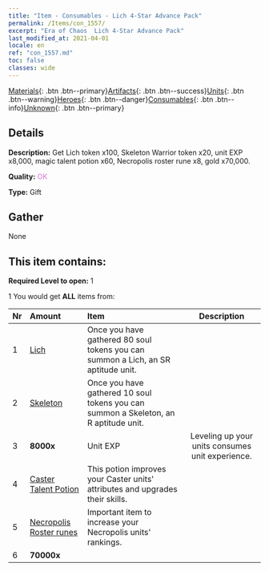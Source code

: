 ```yaml
---
title: "Item - Consumables - Lich 4-Star Advance Pack"
permalink: /Items/con_1557/
excerpt: "Era of Chaos  Lich 4-Star Advance Pack"
last_modified_at: 2021-04-01
locale: en
ref: "con_1557.md"
toc: false
classes: wide
---
```

 [Materials](/Items/){: .btn .btn--primary}[Artifacts](/Items/Artifacts/){: .btn .btn--success}[Units](/Items/Units/){: .btn .btn--warning}[Heroes](/Items/Heroes/){: .btn .btn--danger}[Consumables](/Items/Consumables/){: .btn .btn--info}[Unknown](/Items/Unknown/){: .btn .btn--primary}

## Details
 **Description:** Get Lich token x100, Skeleton Warrior token x20, unit EXP x8,000, magic talent potion x60, Necropolis roster rune x8, gold x70,000.

 **Quality:** <span style="color: #DA70D6">OK</span>

 **Type:** Gift

## Gather

  None

## This item contains:

 **Required Level to open:** 1

 1 You would get **ALL** items  from:

  | Nr | Amount |     Item    | Description |
  |:---|:-------|:------------|:-----------:|
  | 1 | [Lich](/Items/unt_212/) | Once you have gathered 80 soul tokens you can summon a Lich, an SR aptitude unit. | 
  | 2 | [Skeleton](/Items/unt_208/) | Once you have gathered 10 soul tokens you can summon a Skeleton, an R aptitude unit. | 
  | 3 |  **8000x** | Unit EXP | Leveling up your units consumes unit experience.  | 
  | 4 | [Caster Talent Potion](/Items/con_790/) | This potion improves your Caster units' attributes and upgrades their skills. | 
  | 5 | [Necropolis Roster runes](/Items/con_755/) | Important item to increase your Necropolis units' rankings. | 
  | 6 |  **70000x** | <i class="fas fa-coins"/> |  | 
